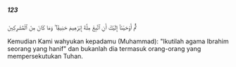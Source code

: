 ##### 123

<span class="ayah">ثُمَّ أَوْحَيْنَآ إِلَيْكَ أَنِ ٱتَّبِعْ مِلَّةَ إِبْرَٰهِيمَ حَنِيفًۭا ۖ وَمَا كَانَ مِنَ ٱلْمُشْرِكِينَ</span>

<span class="ayah_translation">Kemudian Kami wahyukan kepadamu (Muhammad): "Ikutilah agama Ibrahim seorang yang hanif" dan bukanlah dia termasuk orang-orang yang mempersekutukan Tuhan.</span>
